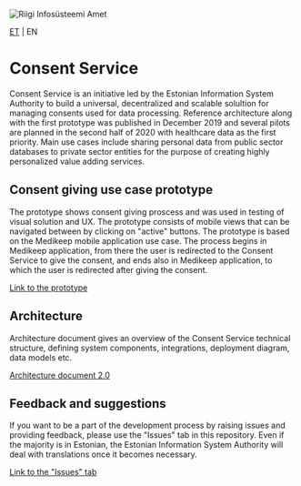![Riigi Infosüsteemi Amet](https://github.com/e-gov/RIHA-Frontend/raw/master/logo/gov-CVI/lions.png "Riigi Infosüsteemi Amet")

[ET](https://github.com/e-gov/NT) | EN

# Consent Service

Consent Service is an initiative led by the Estonian Information System Authority to build a universal, decentralized and scalable solultion for managing consents used for data processing. Reference architecture along with the first prototype was published in December 2019 and several pilots are planned in the second half of 2020 with healthcare data as the first priority. Main use cases include sharing personal data from public sector databases to private sector entities for the purpose of creating highly personalized value adding services. 

## Consent giving use case prototype

The prototype shows consent giving proscess and was used in testing of visual solution and UX. The prototype consists of mobile views that can be navigated between by clicking on "active" buttons. The prototype is based on the Medikeep mobile application use case. The process begins in Medikeep application, from there the user is redirected to the Consent Service to give the consent, and ends also in Medikeep application, to which the user is redirected after giving the consent.

[Link to the prototype](https://www.figma.com/proto/AOLWfaI9YWXYouwbksDtos/NT%3A-Medikeep%3A-n%C3%B5usoleku-andmine-ver-03.03.2021?node-id=3%3A1863&scaling=min-zoom "prototype")

## Architecture

Architecture document gives an overview of the Consent Service technical structure, defining system components, integrations, deployment diagram, data models etc. 

[Architecture document 2.0](https://github.com/e-gov/NT/blob/51ca5a67ef61f94ece4e00e94b1bc543fec8ce27/architecture/Architecture%202.0.md "architecture document")

## Feedback and suggestions

If you want to be a part of the development process by raising issues and providing feedback, please use the "Issues" tab in this repository. Even if the majority is in Estonian, the Estonian Information System Authority will deal with translations once it becomes necessary.


[Link to the "Issues" tab](https://github.com/e-gov/NT/issues "issues")

